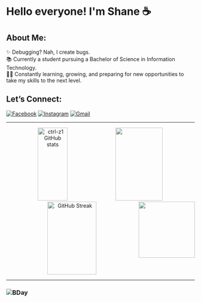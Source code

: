 <h1> Hello everyone! I'm Shane ☕ </h1>

<h2 align="left">About Me:</h2>
<p align="left">
  ✨ Debugging? Nah, I create bugs. <br>
  📚 Currently a student pursuing a Bachelor of Science in Information Technology. <br>
  👩‍💻 Constantly learning, growing, and preparing for new opportunities to take my skills to the next level. 
</p>
  
<h2 align="left">Let’s Connect:</h2>

[![Facebook](https://img.shields.io/badge/Facebook-1877F2?style=for-the-badge&logo=facebook&logoColor=white)]([https://facebook.com/your-profile](https://www.facebook.com/shane.ctrlz))
[![Instagram](https://img.shields.io/badge/Instagram-E4405F?style=for-the-badge&logo=instagram&logoColor=white)](https://www.instagram.com/ctrlz1)
[![Gmail](https://img.shields.io/badge/Gmail-D14836?style=for-the-badge&logo=gmail&logoColor=white)](mailto:0ctrlz7@gmail.com)

<hr>
<div align="center">  
  <img width="40%" height="195px" src="https://github-readme-stats.vercel.app/api?username=ctrl-z1&show_icons=true&count_private=true&hide_border=true&title_color=AF47D2&icon_color=ED3EF7&text_color=A1A4A0&bg_color=0d1117" alt="ctrl-z1 GitHub stats"/>
  <img width="50%" height="195px" src="https://github-readme-stats.vercel.app/api/top-langs/?username=ctrl-z1&layout=compact&hide_border=true&langs_count=10&title_color=AF47D2&text_color=A1A4A0&bg_color=0d1117" />
  <img width="51%" height="195px" src="https://github-readme-streak-stats.herokuapp.com?user=ctrl-z1&theme=dark&locale=en&background=0d1117&hide_border=true&fire=800080&ring=9932CC&currStreakLabel=FFEB55&dates=ED3EF7" alt="GitHub Streak" />
  <img align="right" height="150" src="https://www.icegif.com/wp-content/uploads/2024/12/kuromi-icegif-4.gif"/>
</div>
<hr>
  
### ![BDay](https://img.shields.io/badge/BDay_Countdown-195-purple)

